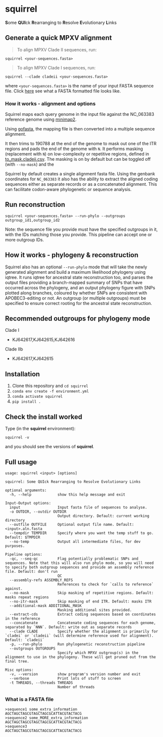 # squirrel

**S**ome **QUI**ck **R**earranging to **R**esolve **E**volutionary **L**inks

## Generate a quick MPXV alignment
> To align MPXV Clade II sequences, run:
```
squirrel <your-sequences.fasta>
```

>To align MPXV Clade I sequences, run:

```
squirrel --clade cladeii <your-sequences.fasta>
```
where `<your-sequences.fasta>` is the name of your input FASTA sequence file. Click [here](#fasta) see what a FASTA formatted file looks like. 

### How it works - alignment and options



Squirrel maps each query genome in the input file against the NC_063383 reference genome using [minimap2](https://academic.oup.com/bioinformatics/article/34/18/3094/4994778). 

Using [gofasta](https://academic.oup.com/bioinformatics/article/38/16/4033/6631223), the mapping file is then converted into a multiple sequence alignment. 

It then trims to 190788 at the end of the genome to mask out one of the ITR regions and pads the end of the genome with `N`. It performs masking (replacement with `N`) on low-complexity or repetitive regions, defined in [to_mask.cladeii.csv](https://github.com/aineniamh/squirrel/blob/main/squirrel/data/to_mask.cladeii.csv). The masking is on by default but can be toggled off (with `--no-mask`) and the 


Squirrel by default creates a single alignment fasta file. Using the genbank coordinates for `NC_063383` it also has the ability to extract the aligned coding sequences either as separate records or as a concatenated alignment. This can facilitate codon-aware phylogenetic or sequence analysis.

## 

## Run reconstruction

```
squirrel <your-sequences.fasta> --run-phylo --outgroups outgroup_id1,outgroup_id2
```
Note: the sequence file you provide must have the specified outgroups in it, with the IDs matching those you provide. This pipeline can accept one or more outgroup IDs.


## How it works - phylogeny & reconstruction

Squirrel also has an optional `--run-phylo` mode that will take the newly generated alignment and build a maximum likelihood phylogeny using iqtree. It runs iqtree for ancestral state reconstruction too, and parses the output files providing a branch-mapped summary of SNPs that have occurred across the phylogeny, and an output phylogeny figure with SNPs plotted along branches, coloured by whether SNPs are consistent with APOBEC3-editing or not. An outgroup (or multiple outgroups) must be specified to ensure correct rooting for the ancestral state reconstruction.

## Recommended outgroups for phylogeny mode
Clade I
- KJ642617,KJ642615,KJ642616
  
Clade IIb
- KJ642617,KJ642615

## Installation

1. Clone this repository and ``cd squirrel``
2. ``conda env create -f environment.yml``
3. ``conda activate squirrel``
4. ``pip install .``

## Check the install worked

Type (in the <strong>squirrel</strong> environment):

```
squirrel -v
```
and you should see the versions of <strong>squirrel</strong>.

## Full usage


```
usage: squirrel <input> [options]

squirrel: Some QUIck Rearranging to Resolve Evolutionary Links

optional arguments:
  -h, --help            show this help message and exit

Input-Output options:
  input                 Input fasta file of sequences to analyse.
  -o OUTDIR, --outdir OUTDIR
                        Output directory. Default: current working directory
  --outfile OUTFILE     Optional output file name. Default: <input>.aln.fasta
  --tempdir TEMPDIR     Specify where you want the temp stuff to go. Default: $TMPDIR
  --no-temp             Output all intermediate files, for dev purposes.

Pipeline options:
  -qc, --seq-qc         Flag potentially problematic SNPs and sequences. Note that this will also run phylo mode, so you will need to specify both outgroup sequences and provide an assembly reference file. Default: don't run
                        QC
  --assembly-refs ASSEMBLY_REFS
                        References to check for `calls to reference` against.
  --no-mask             Skip masking of repetitive regions. Default: masks repeat regions
  --no-itr-mask         Skip masking of end ITR. Default: masks ITR
  --additional-mask ADDITIONAL_MASK
                        Masking additional sites provided.
  --extract-cds         Extract coding sequences based on coordinates in the reference
  --concatenate         Concatenate coding sequences for each genome, separated by `NNN`. Default: write out as separate records
  --clade CLADE         Specify whether the alignment is primarily for `cladei` or `cladeii` (will determine reference used for alignment). Default: `cladeii`
  -p, --run-phylo       Run phylogenetic reconstruction pipeline
  --outgroups OUTGROUPS
                        Specify which MPXV outgroup(s) in the alignment to use in the phylogeny. These will get pruned out from the final tree.

Misc options:
  -v, --version         show program's version number and exit
  --verbose             Print lots of stuff to screen
  -t THREADS, --threads THREADS
                        Number of threads
```

### What is a FASTA file <a name="fasta"></a>

```
>sequence1 some_extra_information
AGCTAGCTAGCGTAGCTAGCGCATTACGTACTACG
>sequence2 some_MORE_extra_information
AGCTAGCTAGCGTAGCTAGCGCATTACGTACTACG
>sequence3
AGCTAGCTAGCGTAGCTAGCGCATTACGTACTACG
```